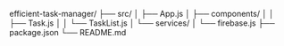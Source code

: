 efficient-task-manager/
├── src/
│   ├── App.js
│   ├── components/
│   │   ├── Task.js
│   │   └── TaskList.js
│   └── services/
│       └── firebase.js
├── package.json
└── README.md

